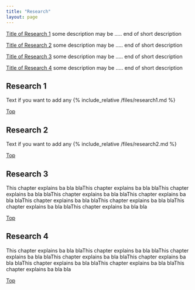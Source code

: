 ```yaml
---
title: "Research"
layout: page
---
```

<p><a href="#R1">Title of Research 1</a> some description may be .....
end of short description</p>
<p><a href="#R2">Title of Research 2</a> some description may be .....
end of short description</p>
<p><a href="#R3">Title of Research 3</a> some description may be .....
end of short description</p>
<p><a href="#R4">Title of Research 4</a> some description may be .....
end of short description</p>

<h2 id="R1">Research 1</h2> <!--Title of your research -->
<p> 
  Text if you want to add any                 <!-- Optional and additional text -->
  {% include_relative /files/research1.md %}  <!-- Include the .md file with data/content of your research  OR add the content manually. -->
</p>
<a align="right"  href="#TopOFThePage">Top</a> <!-- a link to go back to the top of this page -->

<h2 id="R2">Research 2</h2>
<p> Text if you want to add any
  {% include_relative /files/research2.md %}
</p>
<a align="right"  href="#TopOFThePage">Top</a>

<h2 id="R3">Research 3</h2>
<p>
  This chapter explains ba bla blaThis chapter explains ba bla blaThis chapter explains ba bla blaThis chapter explains ba bla blaThis chapter explains ba bla blaThis chapter explains ba bla blaThis chapter explains ba bla blaThis chapter explains ba bla blaThis chapter explains ba bla bla
</p>
<a align="right"  href="#TopOFThePage">Top</a>

<h2 id="R4">Research 4</h2>
<p>This chapter explains ba bla blaThis chapter explains ba bla blaThis chapter explains ba bla blaThis chapter explains ba bla blaThis chapter explains ba bla blaThis chapter explains ba bla blaThis chapter explains ba bla blaThis chapter explains ba bla bla</p>
<a align="right"  href="#TopOFThePage">Top</a>
